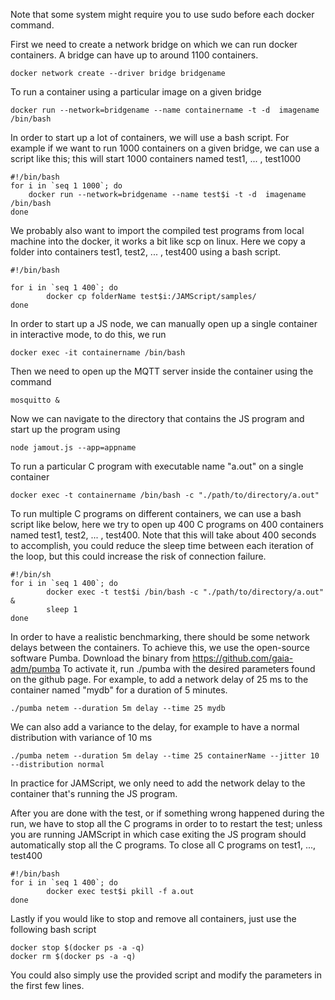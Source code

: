 Note that some system might require you to use sudo before each docker command.

First we need to create a network bridge on which we can run docker containers. A bridge can have up to around 1100 containers.
```
docker network create --driver bridge bridgename
```

To run a container using a particular image on a given bridge
```
docker run --network=bridgename --name containername -t -d  imagename /bin/bash
```

In order to start up a lot of containers, we will use a bash script. For example if we want to run 1000 containers on a given bridge, we can use a script like this; this will start 1000 containers named test1, ... , test1000
```
#!/bin/bash
for i in `seq 1 1000`; do
    docker run --network=bridgename --name test$i -t -d  imagename /bin/bash
done
```
We probably also want to import the compiled test programs from local machine into the docker, it works a bit like scp on linux. Here we copy a folder into containers test1, test2, ... , test400 using a bash script.
```
#!/bin/bash

for i in `seq 1 400`; do
        docker cp folderName test$i:/JAMScript/samples/
done
```

In order to start up a JS node, we can manually open up a single container in interactive mode, to do this, we run
```
docker exec -it containername /bin/bash
```

Then we need to open up the MQTT server inside the container using the command
```
mosquitto &
```
Now we can navigate to the directory that contains the JS program and start up the program using
```
node jamout.js --app=appname
```

To run a particular C program with executable name "a.out" on a single container
```
docker exec -t containername /bin/bash -c "./path/to/directory/a.out"
```

To run multiple C programs on different containers, we can use a bash script like below, here we try to open up 400 C programs on 400 containers named test1, test2, ... , test400. Note that this will take about 400 seconds to accomplish, you could reduce the sleep time between each iteration of the loop, but this could increase the risk of connection failure.
```
#!/bin/sh
for i in `seq 1 400`; do
        docker exec -t test$i /bin/bash -c "./path/to/directory/a.out" &
        sleep 1
done
```


In order to have a realistic benchmarking, there should be some network delays between the containers. To achieve this, we use the open-source software Pumba. Download the binary from https://github.com/gaia-adm/pumba
To activate it, run ./pumba with the desired parameters found on the github page. For example, to add a network delay of 25 ms to the container named "mydb" for a duration of 5 minutes.
```
./pumba netem --duration 5m delay --time 25 mydb
```
We can also add a variance to the delay, for example to have a normal distribution with variance of 10 ms
```
./pumba netem --duration 5m delay --time 25 containerName --jitter 10 --distribution normal
```
In practice for JAMScript, we only need to add the network delay to the container that's running the JS program.

After you are done with the test, or if something wrong happened during the run, we have to stop all the C programs in order to to restart the test; unless you are running JAMScript in which case exiting the JS program should automatically stop all the C programs. To close all C programs on test1, ..., test400
```
#!/bin/bash
for i in `seq 1 400`; do
        docker exec test$i pkill -f a.out
done
```

Lastly if you would like to stop and remove all containers, just use the following bash script
```
docker stop $(docker ps -a -q)
docker rm $(docker ps -a -q)
```

You could also simply use the provided script and modify the parameters in the first few lines.



